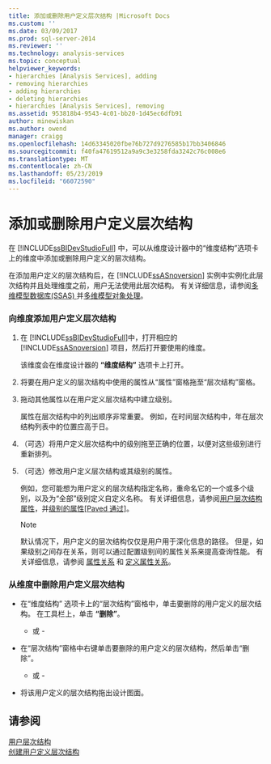 ```yaml
---
title: 添加或删除用户定义层次结构 |Microsoft Docs
ms.custom: ''
ms.date: 03/09/2017
ms.prod: sql-server-2014
ms.reviewer: ''
ms.technology: analysis-services
ms.topic: conceptual
helpviewer_keywords:
- hierarchies [Analysis Services], adding
- removing hierarchies
- adding hierarchies
- deleting hierarchies
- hierarchies [Analysis Services], removing
ms.assetid: 953818b4-9543-4c01-bb20-1d45ec6dfb91
author: minewiskan
ms.author: owend
manager: craigg
ms.openlocfilehash: 14d63345020fbe76b727d9276585b17bb3406846
ms.sourcegitcommit: f40fa47619512a9a9c3e3258fda3242c76c008e6
ms.translationtype: MT
ms.contentlocale: zh-CN
ms.lasthandoff: 05/23/2019
ms.locfileid: "66072590"
---
```

# <a name="add-or-delete-a-user-defined-hierarchy"></a>添加或删除用户定义层次结构
  在 [!INCLUDE[ssBIDevStudioFull](../../includes/ssbidevstudiofull-md.md)] 中，可以从维度设计器中的“维度结构”选项卡上的维度中添加或删除用户定义的层次结构。  
  
 在添加用户定义的层次结构后，在 [!INCLUDE[ssASnoversion](../../includes/ssasnoversion-md.md)] 实例中实例化此层次结构并且处理维度之前，用户无法使用此层次结构。 有关详细信息，请参阅[多维模型数据库&#40;SSAS&#41; ](multidimensional-model-databases-ssas.md)并[多维模型对象处理](processing-a-multidimensional-model-analysis-services.md)。  
  
### <a name="to-add-a-user-defined-hierarchy-to-a-dimension"></a>向维度添加用户定义层次结构  
  
1.  在 [!INCLUDE[ssBIDevStudioFull](../../includes/ssbidevstudiofull-md.md)]中，打开相应的 [!INCLUDE[ssASnoversion](../../includes/ssasnoversion-md.md)] 项目，然后打开要使用的维度。  
  
     该维度会在维度设计器的 **“维度结构”** 选项卡上打开。  
  
2.  将要在用户定义的层次结构中使用的属性从“属性”窗格拖至“层次结构”窗格。  
  
3.  拖动其他属性以在用户定义层次结构中建立级别。  
  
     属性在层次结构中的列出顺序非常重要。 例如，在时间层次结构中，年在层次结构列表中的位置应高于日。  
  
4.  （可选）将用户定义层次结构中的级别拖至正确的位置，以便对这些级别进行重新排列。  
  
5.  （可选）修改用户定义层次结构或其级别的属性。  
  
     例如，您可能想为用户定义的层次结构指定名称，重命名它的一个或多个级别，以及为“全部”级别定义自定义名称。 有关详细信息，请参阅[用户层次结构属性](../multidimensional-models-olap-logical-dimension-objects/user-hierarchies-properties.md)，并[级别的属性&#91;Paved 通过&#93;](../multidimensional-models-olap-logical-dimension-objects/user-hierarchies-level-properties.md)。  
  
    > [!NOTE]  
    >  默认情况下，用户定义的层次结构仅仅是用户用于深化信息的路径。 但是，如果级别之间存在关系，则可以通过配置级别间的属性关系来提高查询性能。 有关详细信息，请参阅 [属性关系](../multidimensional-models-olap-logical-dimension-objects/attribute-relationships.md) 和 [定义属性关系](attribute-relationships-define.md)。  
  
### <a name="to-remove-a-user-defined-hierarchy-from-a-dimension"></a>从维度中删除用户定义层次结构  
  
-   在“维度结构” 选项卡上的“层次结构”窗格中，单击要删除的用户定义的层次结构。 在工具栏上，单击 **“删除”**。  
  
     - 或 -  
  
-   在“层次结构”窗格中右键单击要删除的用户定义的层次结构，然后单击“删除”。  
  
     - 或 -  
  
-   将该用户定义的层次结构拖出设计图面。  
  
## <a name="see-also"></a>请参阅  
 [用户层次结构](../multidimensional-models-olap-logical-dimension-objects/user-hierarchies.md)   
 [创建用户定义层次结构](user-defined-hierarchies-create.md)  
  
  

